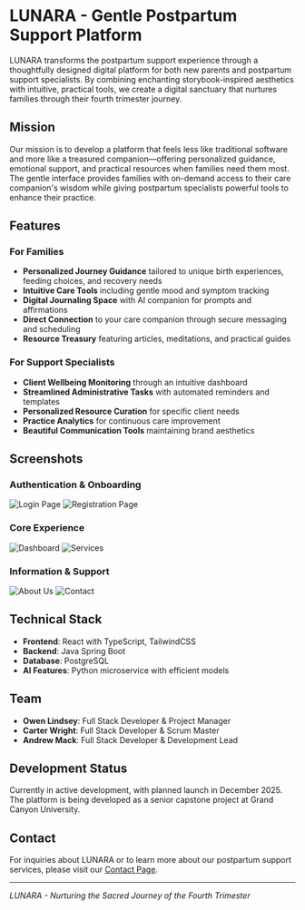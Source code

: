 # LUNARA - Gentle Postpartum Support Platform

LUNARA transforms the postpartum support experience through a thoughtfully designed digital platform for both new parents and postpartum support specialists. By combining enchanting storybook-inspired aesthetics with intuitive, practical tools, we create a digital sanctuary that nurtures families through their fourth trimester journey.

## Mission

Our mission is to develop a platform that feels less like traditional software and more like a treasured companion—offering personalized guidance, emotional support, and practical resources when families need them most. The gentle interface provides families with on-demand access to their care companion's wisdom while giving postpartum specialists powerful tools to enhance their practice.

## Features

### For Families
- **Personalized Journey Guidance** tailored to unique birth experiences, feeding choices, and recovery needs
- **Intuitive Care Tools** including gentle mood and symptom tracking
- **Digital Journaling Space** with AI companion for prompts and affirmations
- **Direct Connection** to your care companion through secure messaging and scheduling
- **Resource Treasury** featuring articles, meditations, and practical guides

### For Support Specialists
- **Client Wellbeing Monitoring** through an intuitive dashboard
- **Streamlined Administrative Tasks** with automated reminders and templates
- **Personalized Resource Curation** for specific client needs
- **Practice Analytics** for continuous care improvement
- **Beautiful Communication Tools** maintaining brand aesthetics

## Screenshots

### Authentication & Onboarding
![Login Page](Docs/img/Login.png)
![Registration Page](Docs/img/Register.png)

### Core Experience
![Dashboard](Docs/img/Dashboard.png)
![Services](Docs/img/Services.png)

### Information & Support
![About Us](Docs/img/About.png)
![Contact](Docs/img/Contact.png)

## Technical Stack

- **Frontend**: React with TypeScript, TailwindCSS
- **Backend**: Java Spring Boot
- **Database**: PostgreSQL
- **AI Features**: Python microservice with efficient models

## Team

- **Owen Lindsey**: Full Stack Developer & Project Manager
- **Carter Wright**: Full Stack Developer & Scrum Master
- **Andrew Mack**: Full Stack Developer & Development Lead

## Development Status

Currently in active development, with planned launch in December 2025. The platform is being developed as a senior capstone project at Grand Canyon University.

## Contact

For inquiries about LUNARA or to learn more about our postpartum support services, please visit our [Contact Page](https://lunara-care.com/contact).

---

*LUNARA - Nurturing the Sacred Journey of the Fourth Trimester*
